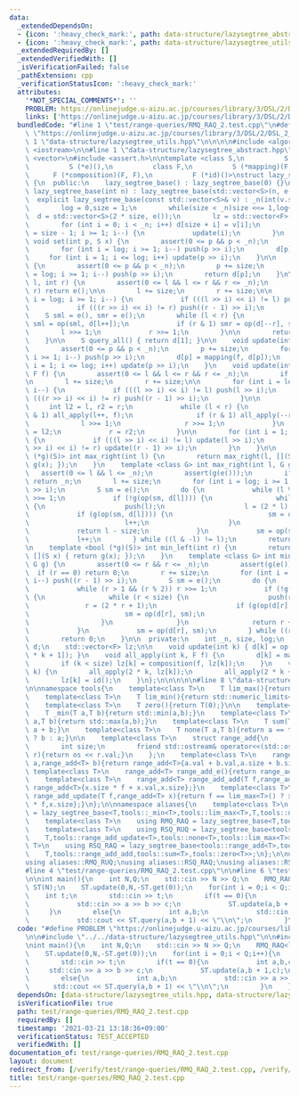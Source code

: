```yaml
---
data:
  _extendedDependsOn:
  - {icon: ':heavy_check_mark:', path: data-structure/lazysegtree_abstract.hpp, title: data-structure/lazysegtree_abstract.hpp}
  - {icon: ':heavy_check_mark:', path: data-structure/lazysegtree_utils.hpp, title: data-structure/lazysegtree_utils.hpp}
  _extendedRequiredBy: []
  _extendedVerifiedWith: []
  _isVerificationFailed: false
  _pathExtension: cpp
  _verificationStatusIcon: ':heavy_check_mark:'
  attributes:
    '*NOT_SPECIAL_COMMENTS*': ''
    PROBLEM: https://onlinejudge.u-aizu.ac.jp/courses/library/3/DSL/2/DSL_2_H
    links: ['https://onlinejudge.u-aizu.ac.jp/courses/library/3/DSL/2/DSL_2_H']
  bundledCode: "#line 1 \"test/range-queries/RMQ_RAQ_2.test.cpp\"\n#define PROBLEM\
    \ \"https://onlinejudge.u-aizu.ac.jp/courses/library/3/DSL/2/DSL_2_H\"\n\n#line\
    \ 1 \"data-structure/lazysegtree_utils.hpp\"\n\n\n\n#include <algorithm>\n#include\
    \ <iostream>\n\n#line 1 \"data-structure/lazysegtree_abstract.hpp\"\n\n\n\n#include\
    \ <vector>\n#include <assert.h>\n\ntemplate <class S,\n          S (*op)(S, S),\n\
    \          S (*e)(),\n          class F,\n          S (*mapping)(F, S),\n    \
    \      F (*composition)(F, F),\n          F (*id)()>\nstruct lazy_segtree_base\
    \ {\n  public:\n    lazy_segtree_base() : lazy_segtree_base(0) {}\n    explicit\
    \ lazy_segtree_base(int n) : lazy_segtree_base(std::vector<S>(n, e())) {}\n  \
    \  explicit lazy_segtree_base(const std::vector<S>& v) : _n(int(v.size())) {\n\
    \        log = 0,size = 1;\n        while(size < _n)size <<= 1,log++;\n      \
    \  d = std::vector<S>(2 * size, e());\n        lz = std::vector<F>(size, id());\n\
    \        for (int i = 0; i < _n; i++) d[size + i] = v[i];\n        for (int i\
    \ = size - 1; i >= 1; i--) {\n            update(i);\n        }\n    }\n\n   \
    \ void set(int p, S x) {\n        assert(0 <= p && p < _n);\n        p += size;\n\
    \        for (int i = log; i >= 1; i--) push(p >> i);\n        d[p] = x;\n   \
    \     for (int i = 1; i <= log; i++) update(p >> i);\n    }\n\n    S get(int p)\
    \ {\n        assert(0 <= p && p < _n);\n        p += size;\n        for (int i\
    \ = log; i >= 1; i--) push(p >> i);\n        return d[p];\n    }\n\n    S query(int\
    \ l, int r) {\n        assert(0 <= l && l <= r && r <= _n);\n        if (l ==\
    \ r) return e();\n\n        l += size;\n        r += size;\n\n        for (int\
    \ i = log; i >= 1; i--) {\n            if (((l >> i) << i) != l) push(l >> i);\n\
    \            if (((r >> i) << i) != r) push((r - 1) >> i);\n        }\n\n    \
    \    S sml = e(), smr = e();\n        while (l < r) {\n            if (l & 1)\
    \ sml = op(sml, d[l++]);\n            if (r & 1) smr = op(d[--r], smr);\n    \
    \        l >>= 1;\n            r >>= 1;\n        }\n\n        return op(sml, smr);\n\
    \    }\n\n    S query_all() { return d[1]; }\n\n    void update(int p, F f) {\n\
    \        assert(0 <= p && p < _n);\n        p += size;\n        for (int i = log;\
    \ i >= 1; i--) push(p >> i);\n        d[p] = mapping(f, d[p]);\n        for (int\
    \ i = 1; i <= log; i++) update(p >> i);\n    }\n    void update(int l, int r,\
    \ F f) {\n        assert(0 <= l && l <= r && r <= _n);\n        if (l == r) return;\n\
    \n        l += size;\n        r += size;\n\n        for (int i = log; i >= 1;\
    \ i--) {\n            if (((l >> i) << i) != l) push(l >> i);\n            if\
    \ (((r >> i) << i) != r) push((r - 1) >> i);\n        }\n\n        {\n       \
    \     int l2 = l, r2 = r;\n            while (l < r) {\n                if (l\
    \ & 1) all_apply(l++, f);\n                if (r & 1) all_apply(--r, f);\n   \
    \             l >>= 1;\n                r >>= 1;\n            }\n            l\
    \ = l2;\n            r = r2;\n        }\n\n        for (int i = 1; i <= log; i++)\
    \ {\n            if (((l >> i) << i) != l) update(l >> i);\n            if (((r\
    \ >> i) << i) != r) update((r - 1) >> i);\n        }\n    }\n\n    template <bool\
    \ (*g)(S)> int max_right(int l) {\n        return max_right(l, [](S x) { return\
    \ g(x); });\n    }\n    template <class G> int max_right(int l, G g) {\n     \
    \   assert(0 <= l && l <= _n);\n        assert(g(e()));\n        if (l == _n)\
    \ return _n;\n        l += size;\n        for (int i = log; i >= 1; i--) push(l\
    \ >> i);\n        S sm = e();\n        do {\n            while (l % 2 == 0) l\
    \ >>= 1;\n            if (!g(op(sm, d[l]))) {\n                while (l < size)\
    \ {\n                    push(l);\n                    l = (2 * l);\n        \
    \            if (g(op(sm, d[l]))) {\n                        sm = op(sm, d[l]);\n\
    \                        l++;\n                    }\n                }\n    \
    \            return l - size;\n            }\n            sm = op(sm, d[l]);\n\
    \            l++;\n        } while ((l & -l) != l);\n        return _n;\n    }\n\
    \n    template <bool (*g)(S)> int min_left(int r) {\n        return min_left(r,\
    \ [](S x) { return g(x); });\n    }\n    template <class G> int min_left(int r,\
    \ G g) {\n        assert(0 <= r && r <= _n);\n        assert(g(e()));\n      \
    \  if (r == 0) return 0;\n        r += size;\n        for (int i = log; i >= 1;\
    \ i--) push((r - 1) >> i);\n        S sm = e();\n        do {\n            r--;\n\
    \            while (r > 1 && (r % 2)) r >>= 1;\n            if (!g(op(d[r], sm)))\
    \ {\n                while (r < size) {\n                    push(r);\n      \
    \              r = (2 * r + 1);\n                    if (g(op(d[r], sm))) {\n\
    \                        sm = op(d[r], sm);\n                        r--;\n  \
    \                  }\n                }\n                return r + 1 - size;\n\
    \            }\n            sm = op(d[r], sm);\n        } while ((r & -r) != r);\n\
    \        return 0;\n    }\n\n  private:\n    int _n, size, log;\n    std::vector<S>\
    \ d;\n    std::vector<F> lz;\n\n    void update(int k) { d[k] = op(d[2 * k], d[2\
    \ * k + 1]); }\n    void all_apply(int k, F f) {\n        d[k] = mapping(f, d[k]);\n\
    \        if (k < size) lz[k] = composition(f, lz[k]);\n    }\n    void push(int\
    \ k) {\n        all_apply(2 * k, lz[k]);\n        all_apply(2 * k + 1, lz[k]);\n\
    \        lz[k] = id();\n    }\n};\n\n\n\n\n#line 8 \"data-structure/lazysegtree_utils.hpp\"\
    \n\nnamespace tools{\n    template<class T>\n    T lim_max(){return std::numeric_limits<T>::max();}\n\
    \    template<class T>\n    T lim_min(){return std::numeric_limits<T>::min();}\n\
    \    template<class T>\n    T zero(){return T(0);}\n\n    template<class T>\n\
    \    T _min(T a,T b){return std::min(a,b);}\n    template<class T>\n    T _max(T\
    \ a,T b){return std::max(a,b);}\n    template<class T>\n    T sum(T a,T b){return\
    \ a + b;}\n    template<class T>\n    T none(T a,T b){return a == tools::lim_max<T>()\
    \ ? b : a;}\n\n    template<class T>\n    struct range_add{\n        T val;\n\
    \        int size;\n        friend std::ostream& operator<<(std::ostream& os,range_add\
    \ r){return os << r.val;}\n    };\n    template<class T>\n    range_add<T> range_add_sum(range_add<T>\
    \ a,range_add<T> b){return range_add<T>{a.val + b.val,a.size + b.size};}\n   \
    \ template<class T>\n    range_add<T> range_add_e(){return range_add<T>{T(0),1};}\n\
    \    template<class T>\n    range_add<T> range_add_add(T f,range_add<T> x){return\
    \ range_add<T>{x.size * f + x.val,x.size};}\n    template<class T>\n    range_add<T>\
    \ range_add_update(T f,range_add<T> x){return f == lim_max<T>() ? x : range_add<T>{x.size\
    \ * f,x.size};}\n};\n\nnamespace aliases{\n    template<class T>\n    using RMQ_RUQ\
    \ = lazy_segtree_base<T,tools::_min<T>,tools::lim_max<T>,T,tools::none<T>,tools::none<T>,tools::lim_max<T>>;\n\
    \    template<class T>\n    using RMQ_RAQ = lazy_segtree_base<T,tools::_min<T>,tools::lim_max<T>,T,tools::sum<T>,tools::sum<T>,tools::zero<T>>;\n\
    \    template<class T>\n    using RSQ_RUQ = lazy_segtree_base<tools::range_add<T>,tools::range_add_sum<T>,tools::range_add_e<T>,\n\
    \    T,tools::range_add_update<T>,tools::none<T>,tools::lim_max<T>>;\n    template<class\
    \ T>\n    using RSQ_RAQ = lazy_segtree_base<tools::range_add<T>,tools::range_add_sum<T>,tools::range_add_e<T>,\n\
    \    T,tools::range_add_add,tools::sum<T>,tools::zero<T>>;\n};\n\nusing aliases::RMQ_RAQ;\n\
    using aliases::RMQ_RUQ;\nusing aliases::RSQ_RAQ;\nusing aliases::RSQ_RUQ;\n\n\n\
    #line 4 \"test/range-queries/RMQ_RAQ_2.test.cpp\"\n\n#line 6 \"test/range-queries/RMQ_RAQ_2.test.cpp\"\
    \n\nint main(){\n    int N,Q;\n    std::cin >> N >> Q;\n    RMQ_RAQ<long long>\
    \ ST(N);\n    ST.update(0,N,-ST.get(0));\n    for(int i = 0;i < Q;i++){\n    \
    \    int t;\n        std::cin >> t;\n        if(t == 0){\n            int a,b,c;\n\
    \            std::cin >> a >> b >> c;\n            ST.update(a,b + 1,c);\n   \
    \     }\n        else{\n            int a,b;\n            std::cin >> a >> b;\n\
    \            std::cout << ST.query(a,b + 1) << \"\\n\";\n        }\n    }\n}\n"
  code: "#define PROBLEM \"https://onlinejudge.u-aizu.ac.jp/courses/library/3/DSL/2/DSL_2_H\"\
    \n\n#include \"../../data-structure/lazysegtree_utils.hpp\"\n\n#include <iostream>\n\
    \nint main(){\n    int N,Q;\n    std::cin >> N >> Q;\n    RMQ_RAQ<long long> ST(N);\n\
    \    ST.update(0,N,-ST.get(0));\n    for(int i = 0;i < Q;i++){\n        int t;\n\
    \        std::cin >> t;\n        if(t == 0){\n            int a,b,c;\n       \
    \     std::cin >> a >> b >> c;\n            ST.update(a,b + 1,c);\n        }\n\
    \        else{\n            int a,b;\n            std::cin >> a >> b;\n      \
    \      std::cout << ST.query(a,b + 1) << \"\\n\";\n        }\n    }\n}"
  dependsOn: [data-structure/lazysegtree_utils.hpp, data-structure/lazysegtree_abstract.hpp]
  isVerificationFile: true
  path: test/range-queries/RMQ_RAQ_2.test.cpp
  requiredBy: []
  timestamp: '2021-03-21 13:18:36+09:00'
  verificationStatus: TEST_ACCEPTED
  verifiedWith: []
documentation_of: test/range-queries/RMQ_RAQ_2.test.cpp
layout: document
redirect_from: [/verify/test/range-queries/RMQ_RAQ_2.test.cpp, /verify/test/range-queries/RMQ_RAQ_2.test.cpp.html]
title: test/range-queries/RMQ_RAQ_2.test.cpp
---
```


